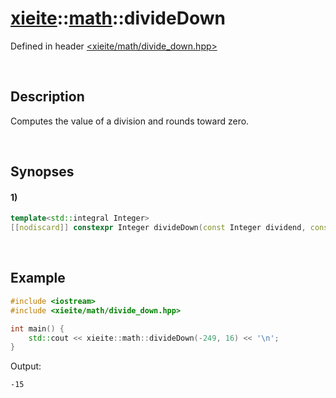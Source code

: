 # [xieite](../../xieite.md)\:\:[math](../../math.md)\:\:divideDown
Defined in header [<xieite/math/divide_down.hpp>](../../../include/xieite/math/divide_down.hpp)

&nbsp;

## Description
Computes the value of a division and rounds toward zero.

&nbsp;

## Synopses
#### 1)
```cpp
template<std::integral Integer>
[[nodiscard]] constexpr Integer divideDown(const Integer dividend, const Integer divisor) noexcept;
```

&nbsp;

## Example
```cpp
#include <iostream>
#include <xieite/math/divide_down.hpp>

int main() {
    std::cout << xieite::math::divideDown(-249, 16) << '\n';
}
```
Output:
```
-15
```
